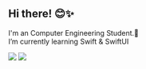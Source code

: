 ## Hi there! 😊✨

I'm an Computer Engineering Student.🐥<br>
I’m currently learning Swift & SwiftUI

<img src="https://img.shields.io/badge/iOS-000000?style=for-the-badge&logo=apple&logoColor=white"/> <img src="https://img.shields.io/badge/Swift-F05138?style=for-the-badge&logo=swift&logoColor=white"/>
